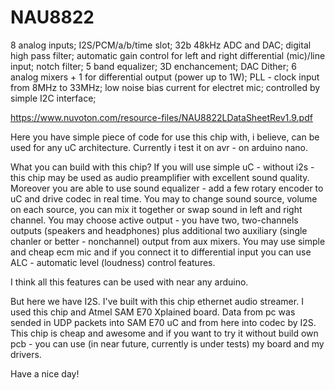 # NAU8822
8 analog inputs; I2S/PCM/a/b/time slot; 32b 48kHz ADC and DAC; digital high pass filter; automatic gain control for left and right differential (mic)/line input; notch filter; 5 band equalizer; 3D enchancement; DAC Dither; 6 analog mixers + 1 for differential output (power up to 1W); PLL - clock input from 8MHz to 33MHz; low noise bias current for electret mic; controlled by simple I2C interface;

https://www.nuvoton.com/resource-files/NAU8822LDataSheetRev1.9.pdf

Here you have simple piece of code for use this chip with, i believe, can be used for any uC architecture. Currently i test it on avr - on arduino nano.

What you can build with this chip? If you will use simple uC - without i2s - this chip may be used as audio preamplifier with excellent sound quality. Moreover you are able to use sound equalizer - add a few rotary encoder to uC and drive codec in real time. You may to change sound source, volume on each source, you can mix it together or swap sound in left and right channel. You may choose active output - you have two, two-channels outputs (speakers and headphones) plus additional two auxiliary (single chanler or better - nonchannel) output from aux mixers. You may use simple and cheap ecm mic and if you connect it to differential input you can use ALC - automatic level (loudness) control features.

I think all this features can be used with near any arduino.

But here we have I2S. I've built with this chip ethernet audio streamer. I used this chip and Atmel SAM E70 Xplained board. Data from pc was sended in UDP packets into SAM E70 uC and from here into codec by I2S. This chip is cheap and awesome and if you want to try it without build own pcb - you can use (in near future, currently is under tests) my board and my drivers.

Have a nice day!
